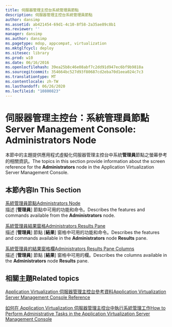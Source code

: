 ```yaml
---
title: 伺服器管理主控台系統管理員節點
description: 伺服器管理主控台系統管理員節點
author: dansimp
ms.assetid: ab421454-69d1-4c10-8f58-2a35ae89c8b1
ms.reviewer: ''
manager: dansimp
ms.author: dansimp
ms.pagetype: mdop, appcompat, virtualization
ms.mktglfcycl: deploy
ms.sitesec: library
ms.prod: w10
ms.date: 06/16/2016
ms.openlocfilehash: 39ea25b8c46e08abf7c2dd91d947ec6bf9b9818a
ms.sourcegitcommit: 354664bc527d93f80687cd2eba70d1eea024c7c3
ms.translationtype: MT
ms.contentlocale: zh-TW
ms.lasthandoff: 06/26/2020
ms.locfileid: "10800823"
---
```

# <span data-ttu-id="b5118-103">伺服器管理主控台：系統管理員節點</span><span class="sxs-lookup"><span data-stu-id="b5118-103">Server Management Console: Administrators Node</span></span>


<span data-ttu-id="b5118-104">本節中的主題提供應用程式虛擬化伺服器管理主控台中系統**管理員**節點之螢幕參考的相關資訊。</span><span class="sxs-lookup"><span data-stu-id="b5118-104">The topics in this section provide information about the screen reference for the **Administrators** node in the Application Virtualization Server Management Console.</span></span>

## <span data-ttu-id="b5118-105">本節內容</span><span class="sxs-lookup"><span data-stu-id="b5118-105">In This Section</span></span>


<a href="" id="administrators-node"></a>[<span data-ttu-id="b5118-106">系統管理員節點</span><span class="sxs-lookup"><span data-stu-id="b5118-106">Administrators Node</span></span>](administrators-node.md)  
<span data-ttu-id="b5118-107">描述 [**管理員**] 節點中可用的功能和命令。</span><span class="sxs-lookup"><span data-stu-id="b5118-107">Describes the features and commands available from the **Administrators** node.</span></span>

<a href="" id="administrators-results-pane"></a>[<span data-ttu-id="b5118-108">系統管理員結果窗格</span><span class="sxs-lookup"><span data-stu-id="b5118-108">Administrators Results Pane</span></span>](administrators-results-pane.md)  
<span data-ttu-id="b5118-109">描述 [**管理員**] 節點 [**結果**] 窗格中可用的功能和命令。</span><span class="sxs-lookup"><span data-stu-id="b5118-109">Describes the features and commands available in the **Administrators** node **Results** pane.</span></span>

<a href="" id="administrators-results-pane-columns"></a>[<span data-ttu-id="b5118-110">系統管理員的結果窗格欄</span><span class="sxs-lookup"><span data-stu-id="b5118-110">Administrators Results Pane Columns</span></span>](administrators-results-pane-columns.md)  
<span data-ttu-id="b5118-111">描述 [**管理員**] 節點 [**結果**] 窗格中可用的欄。</span><span class="sxs-lookup"><span data-stu-id="b5118-111">Describes the columns available in the **Administrators** node **Results** pane.</span></span>

## <span data-ttu-id="b5118-112">相關主題</span><span class="sxs-lookup"><span data-stu-id="b5118-112">Related topics</span></span>


[<span data-ttu-id="b5118-113">Application Virtualization 伺服器管理主控台參考資料</span><span class="sxs-lookup"><span data-stu-id="b5118-113">Application Virtualization Server Management Console Reference</span></span>](application-virtualization-server-management-console-reference.md)

[<span data-ttu-id="b5118-114">如何在 Application Virtualization 伺服器管理主控台中執行系統管理工作</span><span class="sxs-lookup"><span data-stu-id="b5118-114">How to Perform Administrative Tasks in the Application Virtualization Server Management Console</span></span>](how-to-perform-administrative-tasks-in-the-application-virtualization-server-management-console.md)

 

 





